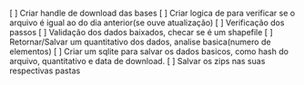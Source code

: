 [ ] Criar handle de download das bases
[ ] Criar logica de para verificar se o arquivo é igual ao do dia anterior(se ouve atualização)
[ ] Verificação dos passos
[ ] Validação dos dados baixados, checar se é um shapefile
[ ] Retornar/Salvar um quantitativo dos dados, analise basica(numero de elementos)
[ ] Criar um sqlite para salvar os dados basicos, como hash do arquivo, quantitativo e data de download.
[ ] Salvar os zips nas suas respectivas pastas
